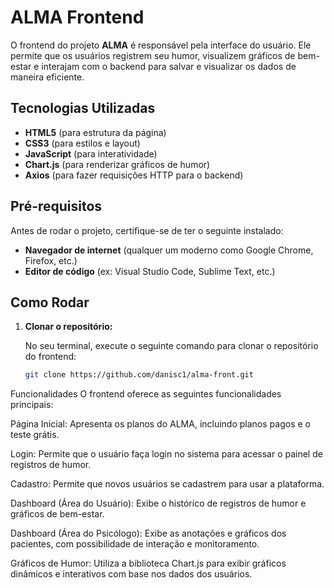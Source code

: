 # ALMA Frontend

O frontend do projeto **ALMA** é responsável pela interface do usuário. Ele permite que os usuários registrem seu humor, visualizem gráficos de bem-estar e interajam com o backend para salvar e visualizar os dados de maneira eficiente.

## Tecnologias Utilizadas

- **HTML5** (para estrutura da página)
- **CSS3** (para estilos e layout)
- **JavaScript** (para interatividade)
- **Chart.js** (para renderizar gráficos de humor)
- **Axios** (para fazer requisições HTTP para o backend)

## Pré-requisitos

Antes de rodar o projeto, certifique-se de ter o seguinte instalado:

- **Navegador de internet** (qualquer um moderno como Google Chrome, Firefox, etc.)
- **Editor de código** (ex: Visual Studio Code, Sublime Text, etc.)

## Como Rodar

1. **Clonar o repositório:**

   No seu terminal, execute o seguinte comando para clonar o repositório do frontend:

   ```bash
   git clone https://github.com/danisc1/alma-front.git
Funcionalidades
O frontend oferece as seguintes funcionalidades principais:

Página Inicial: Apresenta os planos do ALMA, incluindo planos pagos e o teste grátis.

Login: Permite que o usuário faça login no sistema para acessar o painel de registros de humor.

Cadastro: Permite que novos usuários se cadastrem para usar a plataforma.

Dashboard (Área do Usuário): Exibe o histórico de registros de humor e gráficos de bem-estar.

Dashboard (Área do Psicólogo): Exibe as anotações e gráficos dos pacientes, com possibilidade de interação e monitoramento.

Gráficos de Humor: Utiliza a biblioteca Chart.js para exibir gráficos dinâmicos e interativos com base nos dados dos usuários.
